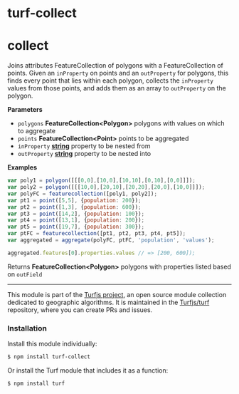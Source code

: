 # turf-collect

# collect

Joins attributes FeatureCollection of polygons with a FeatureCollection of
points. Given an `inProperty` on points and an `outProperty` for polygons,
this finds every point that lies within each polygon, collects the `inProperty`
values from those points, and adds them as an array to `outProperty` on the
polygon.

**Parameters**

-   `polygons` **FeatureCollection&lt;Polygon>** polygons with values on which to aggregate
-   `points` **FeatureCollection&lt;Point>** points to be aggregated
-   `inProperty` **[string](https://developer.mozilla.org/en-US/docs/Web/JavaScript/Reference/Global_Objects/String)** property to be nested from
-   `outProperty` **[string](https://developer.mozilla.org/en-US/docs/Web/JavaScript/Reference/Global_Objects/String)** property to be nested into

**Examples**

```javascript
var poly1 = polygon([[[0,0],[10,0],[10,10],[0,10],[0,0]]]);
var poly2 = polygon([[[10,0],[20,10],[20,20],[20,0],[10,0]]]);
var polyFC = featurecollection([poly1, poly2]);
var pt1 = point([5,5], {population: 200});
var pt2 = point([1,3], {population: 600});
var pt3 = point([14,2], {population: 100});
var pt4 = point([13,1], {population: 200});
var pt5 = point([19,7], {population: 300});
var ptFC = featurecollection([pt1, pt2, pt3, pt4, pt5]);
var aggregated = aggregate(polyFC, ptFC, 'population', 'values');

aggregated.features[0].properties.values // => [200, 600]);
```

Returns **FeatureCollection&lt;Polygon>** polygons with properties listed based on `outField`

---

This module is part of the [Turfjs project](http://turfjs.org/), an open source
module collection dedicated to geographic algorithms. It is maintained in the
[Turfjs/turf](https://github.com/Turfjs/turf) repository, where you can create
PRs and issues.

### Installation

Install this module individually:

```sh
$ npm install turf-collect
```

Or install the Turf module that includes it as a function:

```sh
$ npm install turf
```
